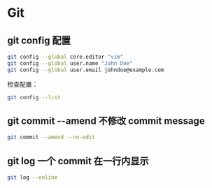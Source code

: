 # Git

## git config 配置

```bash
git config --global core.editor "vim"
git config --global user.name "John Doe"
git config --global user.email johndoe@example.com
```

检查配置：

```bash
git config --list
```

## git commit --amend 不修改 commit message

```bash
git commit --amend --no-edit
```

## git log 一个 commit 在一行内显示

```bash
git log --online
```